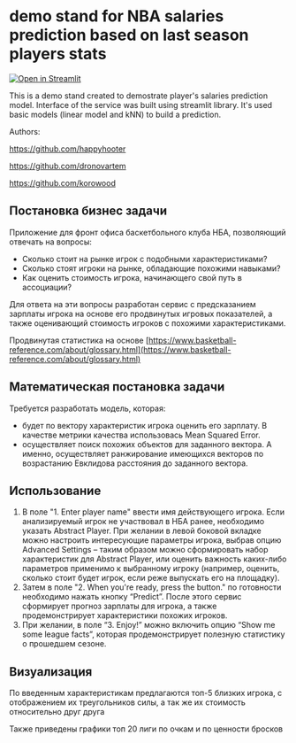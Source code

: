 # demo stand for NBA salaries prediction based on last season players stats
[![Open in Streamlit](https://static.streamlit.io/badges/streamlit_badge_black_white.svg)](https://share.streamlit.io/dronovartem/demo_nba_salaries/main/streamlit_nba_salaries.py)

This is a demo stand created to demostrate player's salaries prediction model. Interface of the service was built using streamlit library.
It's used basic models (linear model and kNN) to build a prediction.

Authors:

https://github.com/happyhooter

https://github.com/dronovartem

https://github.com/korowood


## Постановка бизнес задачи

Приложение для фронт офиса баскетбольного клуба НБА, позволяющий отвечать на вопросы: 
- Сколько стоит на рынке игрок с подобными характеристиками?
- Сколько стоят игроки на рынке, обладающие похожими навыками?
- Как оценить стоимость игрока, начинающего свой путь в ассоциации?

Для ответа на эти вопросы разработан сервис с предсказанием зарплаты игрока на основе его продвинутых игровых показателей, а также оценивающий стоимость игроков с похожими характеристиками.

Продвинутая статистика на основе [https://www.basketball-reference.com/about/glossary.html](https://www.basketball-reference.com/about/glossary.html)

## Математическая постановка задачи

Требуется разработать модель, которая:
 - будет по вектору характеристик игрока оценить его зарплату. В качестве метрики качества использовась Mean Squared Error. 
 - осуществляет поиск похожих объектов для заданного вектора.  А именно, осуществляет ранжирование имеющихся векторов по возрастанию Евклидова расстояния до заданного вектора.
 
## Использование

1)    В поле "1. Enter player name" ввести имя действующего игрока. Если анализируемый игрок не участвовал в НБА ранее, необходимо указать Abstract Player. При желании в левой боковой вкладке можно настроить интересующие параметры игрока, выбрав опцию Advanced Settings – таким образом можно сформировать набор характеристик для Abstract Player, или оценить важность каких-либо параметров применимо к выбранному игроку (например, оценить, сколько стоит будет игрок, если реже выпускать его на площадку).
2)    Затем в поле "2. When you're ready, press the button." по готовности необходимо нажать кнопку “Predict”. После этого сервис сформирует прогноз зарплаты для игрока, а также продемонстрирует характеристики похожих игроков.
3)    При желании, в поле “3. Enjoy!” можно включить опцию “Show me some league facts”, которая продемонстрирует  полезную статистику о прошедшем сезоне.

## Визуализация

По введенным характеристикам предлагаются топ-5 близких игрока, с отображением их треугольников силы, а так же их стоимость относительно друг друга

Также приведены графики топ 20 лиги по очкам и по ценности бросков
